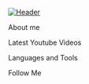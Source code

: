 [![Header](https://github.com/Volt-AmperAI/UE4-CPP-Shooter-Series/blob/master/Assets/Readme/Input%20Games.png)](https://www.youtube.com/channel/UCEtApmKMpyGfDw41oiAoykA)

About me

Latest Youtube Videos

Languages and Tools

Follow Me